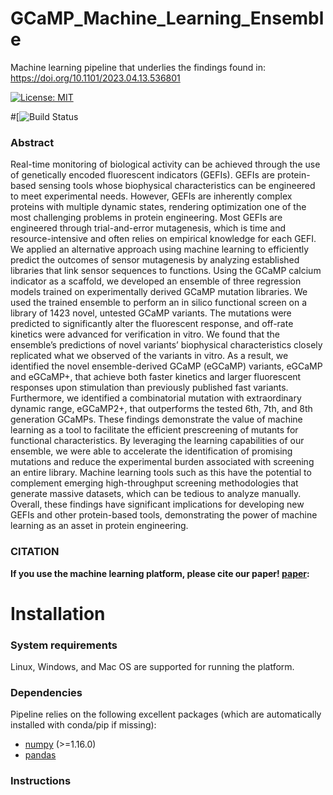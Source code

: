 # GCaMP_Machine_Learning_Ensemble
Machine learning pipeline that underlies the findings found in: https://doi.org/10.1101/2023.04.13.536801

[![License: MIT](https://img.shields.io/badge/License-MIT-yellow.svg)](https://opensource.org/licenses/MIT)

#[![Build Status]()

###  Abstract
Real-time monitoring of biological activity can be achieved through the use of genetically encoded fluorescent indicators (GEFIs). GEFIs are protein-based sensing tools whose biophysical characteristics can be engineered to meet experimental needs. However, GEFIs are inherently complex proteins with multiple dynamic states, rendering optimization one of the most challenging problems in protein engineering. Most GEFIs are engineered through trial-and-error mutagenesis, which is time and resource-intensive and often relies on empirical knowledge for each GEFI. We applied an alternative approach using machine learning to efficiently predict the outcomes of sensor mutagenesis by analyzing established libraries that link sensor sequences to functions. Using the GCaMP calcium indicator as a scaffold, we developed an ensemble of three regression models trained on experimentally derived GCaMP mutation libraries. We used the trained ensemble to perform an in silico functional screen on a library of 1423 novel, untested GCaMP variants. The mutations were predicted to significantly alter the fluorescent response, and off-rate kinetics were advanced for verification in vitro. We found that the ensemble’s predictions of novel variants’ biophysical characteristics closely replicated what we observed of the variants in vitro. As a result, we identified the novel ensemble-derived GCaMP (eGCaMP) variants, eGCaMP and eGCaMP+, that achieve both faster kinetics and larger fluorescent responses upon stimulation than previously published fast variants. Furthermore, we identified a combinatorial mutation with extraordinary dynamic range, eGCaMP2+, that outperforms the tested 6th, 7th, and 8th generation GCaMPs. These findings demonstrate the value of machine learning as a tool to facilitate the efficient prescreening of mutants for functional characteristics. By leveraging the learning capabilities of our ensemble, we were able to accelerate the identification of promising mutations and reduce the experimental burden associated with screening an entire library. Machine learning tools such as this have the potential to complement emerging high-throughput screening methodologies that generate massive datasets, which can be tedious to analyze manually. Overall, these findings have significant implications for developing new GEFIs and other protein-based tools, demonstrating the power of machine learning as an asset in protein engineering.


### CITATION
**If you use the machine learning platform, please cite our paper! [paper]([https://t.co/kBMXmPp3Yn?amp=1](https://doi.org/10.1101/2023.04.13.536801)):**  

# Installation

### System requirements
Linux, Windows, and Mac OS are supported for running the platform. 

### Dependencies
Pipeline relies on the following excellent packages (which are automatically installed with conda/pip if missing):
- [numpy](http://www.numpy.org/) (>=1.16.0)
- [pandas]([https://pandas.pydata.org/)

### Instructions  


